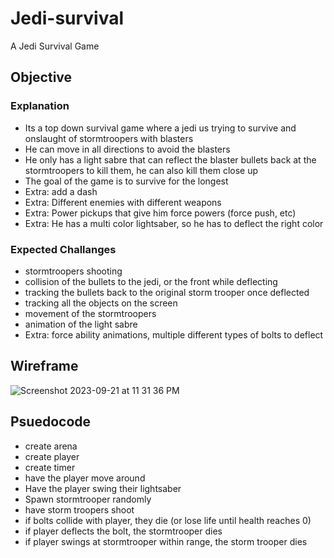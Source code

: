 # Jedi-survival
A Jedi Survival Game

## Objective

### Explanation

- Its a top down survival game where a jedi us trying to survive and onslaught of stormtroopers with blasters
- He can move in all directions to avoid the blasters
- He only has a light sabre that can reflect the blaster bullets back at the stormtroopers to kill them, he can also kill them close up
- The goal of the game is to survive for the longest
- Extra: add a dash 
- Extra: Different enemies with different weapons
- Extra: Power pickups that give him force powers (force push, etc)
- Extra: He has a multi color lightsaber, so he has to deflect the right color


### Expected Challanges

- stormtroopers shooting
- collision of the bullets to the jedi, or the front while deflecting
- tracking the bullets back to the original storm trooper once deflected
- tracking all the objects on the screen
- movement of the stormtroopers
- animation of the light sabre
- Extra: force ability animations, multiple different types of bolts to deflect

## Wireframe

![Screenshot 2023-09-21 at 11 31 36 PM](https://github.com/JoshHutchison/Jedi-survival/assets/47956394/7849db6b-4457-4361-a525-e2125f5bdf20)

## Psuedocode

- create arena
- create player
- create timer
- have the player move around
- Have the player swing their lightsaber
- Spawn stormtrooper randomly
- have storm troopers shoot
- if bolts collide with player, they die (or lose life until health reaches 0)
- if player deflects the bolt, the stormtrooper dies
- if player swings at stormtrooper within range, the storm trooper dies
